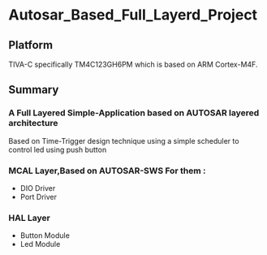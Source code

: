 # Autosar_Based_Full_Layerd_Project


## Platform
TIVA-C specifically TM4C123GH6PM which is based on ARM Cortex-M4F.

## Summary 

### A Full Layered Simple-Application based on AUTOSAR layered architecture 

Based on Time-Trigger design technique using a simple scheduler to control led using push button 


### MCAL Layer,Based on AUTOSAR-SWS For them :
- DIO Driver
- Port Driver

### HAL Layer 
- Button Module
- Led Module 

